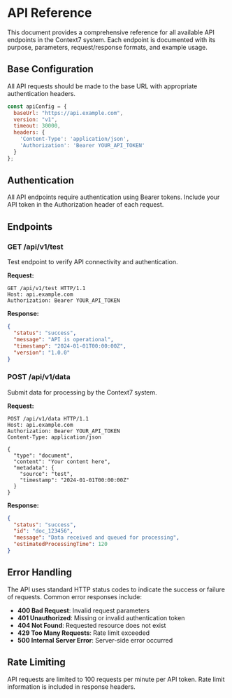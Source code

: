 # API Reference

This document provides a comprehensive reference for all available API endpoints in the Context7 system. Each endpoint is documented with its purpose, parameters, request/response formats, and example usage.

## Base Configuration

All API requests should be made to the base URL with appropriate authentication headers.

```javascript
const apiConfig = {
  baseUrl: "https://api.example.com",
  version: "v1",
  timeout: 30000,
  headers: {
    'Content-Type': 'application/json',
    'Authorization': 'Bearer YOUR_API_TOKEN'
  }
};
```

## Authentication

All API endpoints require authentication using Bearer tokens. Include your API token in the Authorization header of each request.

## Endpoints

### GET /api/v1/test

Test endpoint to verify API connectivity and authentication.

**Request:**
```http
GET /api/v1/test HTTP/1.1
Host: api.example.com
Authorization: Bearer YOUR_API_TOKEN
```

**Response:**
```json
{
  "status": "success",
  "message": "API is operational",
  "timestamp": "2024-01-01T00:00:00Z",
  "version": "1.0.0"
}
```

### POST /api/v1/data

Submit data for processing by the Context7 system.

**Request:**
```http
POST /api/v1/data HTTP/1.1
Host: api.example.com
Authorization: Bearer YOUR_API_TOKEN
Content-Type: application/json

{
  "type": "document",
  "content": "Your content here",
  "metadata": {
    "source": "test",
    "timestamp": "2024-01-01T00:00:00Z"
  }
}
```

**Response:**
```json
{
  "status": "success",
  "id": "doc_123456",
  "message": "Data received and queued for processing",
  "estimatedProcessingTime": 120
}
```

## Error Handling

The API uses standard HTTP status codes to indicate the success or failure of requests. Common error responses include:

- **400 Bad Request**: Invalid request parameters
- **401 Unauthorized**: Missing or invalid authentication token
- **404 Not Found**: Requested resource does not exist
- **429 Too Many Requests**: Rate limit exceeded
- **500 Internal Server Error**: Server-side error occurred

## Rate Limiting

API requests are limited to 100 requests per minute per API token. Rate limit information is included in response headers.
